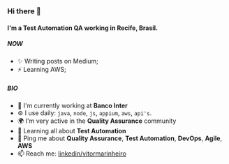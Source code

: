 ### Hi there 👋

#### I'm a Test Automation QA working in Recife, Brasil.

##### NOW

- ✨ Writing posts on Medium;
- ⚡️  Learning AWS;

##### BIO

- 🏢 I'm currently working at **Banco Inter**
- ⚙️ I use daily: `java`, `node`, `js`, `appium`, `aws`, `api's`.
- 🌍 I'm very active in the **Quality Assurance** community
- 🌱 Learning all about **Test Automation**
- 💬 Ping me about **Quality Assurance**, **Test Automation**, **DevOps**, **Agile**, **AWS**
- 📫 Reach me: [linkedin/vitormarinheiro](www.linkedin.com/in/vitor-marinheiro-automationqa)
